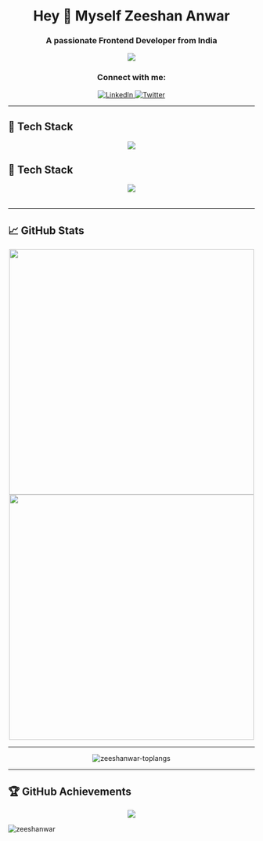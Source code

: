 <h1 align="center">Hey 👋 Myself Zeeshan Anwar</h1>
<h3 align="center">A passionate Frontend Developer from India</h3>

<p align="center">
  <img src="https://readme-typing-svg.herokuapp.com?font=Fira+Code&pause=1000&color=00F7D1&width=435&lines=Frontend+Developer;AI+and+ML+Enthusiast;Passionate+about+Coding" />
</p>

<h3 align="center">Connect with me:</h3>
<p align="center">
<a href="https://linkedin.com/in/zeeshanwar-524836" target="_blank">
    <img src="https://img.shields.io/badge/LinkedIn-blue?style=for-the-badge&logo=linkedin" alt="LinkedIn">
  </a>
  <a href="https://twitter.com/mainhoonzee" target="_blank">
    <img src="https://img.shields.io/badge/Twitter-blue?style=for-the-badge&logo=twitter" alt="Twitter">
  </a>
</p>

---

## 🚀 Tech Stack
<p align="center">
  <img align="center" src="https://skillicons.dev/icons?i=python,react,js,html,css,figma,sass,tailwind,bootstrap,materialui,xd,photoshop,nodejs,express,mysql,sqlite,mongodb,java,c,bash,git,github,netlify,vercel,aws,gcp,tensorflow,pytorch,opencv,hadoop" />
</p>

## 🚀 Tech Stack
<p align="center">
  <img src="https://skillicons.dev/icons?i=react,nextjs,js,ts,html,css,tailwind,bootstrap,materialui,sass,redux,contextapi,nodejs,express,java,python,cpp,php,r,graphql,sqlite,mysql,postgresql,mongodb,firebase,redis,prisma,supabase,git,github,gitlab,bitbucket,docker,kubernetes,linux,bash,nginx,aws,gcp,azure,cloudflare,vercel,netlify,postman,figma,xd,photoshop,illustrator,blender,tensorflow,pytorch,opencv,scikit-learn,fastapi,flask,django,selenium,astro,threejs,chartjs,wordpress,woocommerce,strapi,hadoop,spark,kafka,hive,cassandra,neo4j,couchdb,dynamodb" />
</p>



<img height="5"/>

<!-- <br/> -->

---

## 📈 GitHub Stats
<p align="center">
  <img src="https://github-readme-stats.vercel.app/api?username=zeeshanwar&show_icons=true&theme=radical" width="500"/>
  <img src="https://github-readme-streak-stats.herokuapp.com/?user=zeeshanwar&theme=radical" width="500"/>
</p>


---


<p align="center">
  <img src="https://github-readme-stats.vercel.app/api/top-langs?username=zeeshanwar&theme=tokyonight&show_icons=true&locale=en&layout=compact" alt="zeeshanwar-toplangs" />
</p>

---

## 🏆 GitHub Achievements
<p align="center">
  <img src="https://github-profile-trophy.vercel.app/?username=zeeshanwar&theme=onedark&margin-w=5" />
</p>


<p align="left"> <img src="https://komarev.com/ghpvc/?username=zeeshanwar&label=Profile%20views&color=0e75b6&style=flat" alt="zeeshanwar" /> </p>

<p></p>

<!--
**zeeshanwar/zeeshanwar** is a ✨ _special_ ✨ repository because its `README.md` (this file) appears on your GitHub profile.

Here are some ideas to get you started:

- 🔭 I’m currently working on ...
- 🌱 I’m currently learning ...
- 👯 I’m looking to collaborate on ...
- 🤔 I’m looking for help with ...
- 💬 Ask me about ...
- 📫 How to reach me: ...
- 😄 Pronouns: ...
- ⚡ Fun fact: ...
-->
